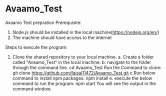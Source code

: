 # Avaamo_Test
Avaamo Test prepration
Prerequisite:
1. Node.js should be installed in the local machine(https://nodejs.org/en/)
2. The machine should have access to the internet

Steps to execute the program:
1. Clone the shared repository to your local machine.
    a. Create a folder called "Avaamo_Test" in the local machine.
    b. navigate to the folder through the command line.
        cd Avaamo_Test
        Run the Command to clone: 
            git clone https://github.com/faisal11472/Avaamo_Test.git
    c.Run below command to install npm  packages:
            npm install
    e. execute the below command to run the program:
            npm start
    You will see the output in the command window.
